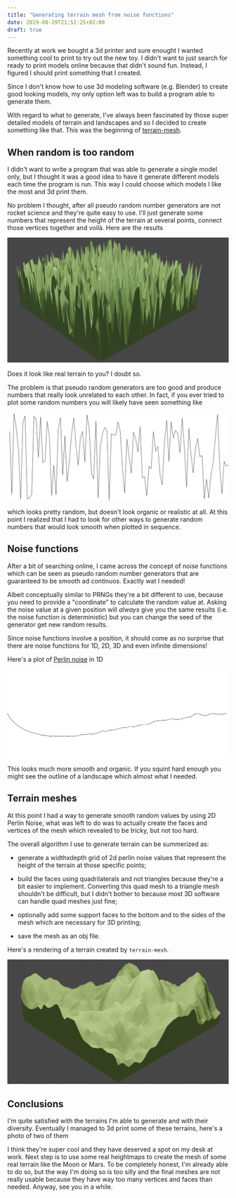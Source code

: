 ```yaml
---
title: "Generating terrain mesh from noise functions"
date: 2019-08-29T21:52:25+02:00
draft: true
---
```


Recently at work we bought a 3d printer and sure enought I wanted something
cool to print to try out the new toy. I didn't want to just search for ready to
print models online because that didn't sound fun. Instead, I figured I should
print something that I created.

Since I don't know how to use 3d modeling software (e.g. Blender) to create
good looking models, my only option left was to build a program able to
generate them.

With regard to what to generate, I've always been fascinated by those super
detailed models of terrain and landscapes and so I decided to create something
like that. This was the beginning of [terrain-mesh][terrain-mesh].


## When random is too random

I didn't want to write a program that was able to generate a single model only,
but I thought it was a good idea to have it generate different models each time
the program is run. This way I could choose which models I like the most and 3d
print them.

No problem I thought, after all pseudo random number generators are not rocket
science and they're quite easy to use. I'll just generate some numbers that
represent the height of the terrain at several points, connect those vertices
together and voilà. Here are the results

![random-terrain](/post/terrain-mesh/random-terrain.png)

Does it look like real terrain to you? I doubt so.

The problem is that pseudo random generators are too good and produce numbers
that really look unrelated to each other. In fact, if you ever tried to plot
some random numbers you will likely have seen something like

![random-plot](/post/terrain-mesh/random-plot.svg)

which looks pretty random, but doesn't look organic or realistic at all. At
this point I realized that I had to look for other ways to generate random
numbers that would look smooth when plotted in sequence.


## Noise functions

After a bit of searching online, I came across the concept of noise functions
which can be seen as pseudo random number generators that are guaranteed to be
smooth ad continuos. Exactly wat I needed!

Albeit conceptually similar to PRNGs they're a bit different to use, because
you need to provide a "coordinate" to calculate the random value at. Asking the
noise value at a given position will _always_ give you the same results (i.e.
the noise function is deterministic) but you can change the seed of the
generator get new random results.

Since noise functions involve a position, it should come as no surprise that
there are noise functions for 1D, 2D, 3D and even infinite dimensions!

Here's a plot of [Perlin noise][perlin-noise] in 1D

![noise-plot](/post/terrain-mesh/noise-plot.svg)

This looks much more smooth and organic. If you squint hard enough you might
see the outline of a landscape which almost what I needed.


## Terrain meshes

At this point I had a way to generate smooth random values by using 2D Perlin
Noise, what was left to do was to actually create the faces and vertices of the
mesh which revealed to be tricky, but not too hard.

The overall algorithm I use to generate terrain can be summerized as:

- generate a widthxdepth grid of 2d perlin noise values that represent the
  height of the terrain at those specific points;

- build the faces using quadrilaterals and not triangles because they're a bit
  easier to implement. Converting this quad mesh to a triangle mesh shouldn't
  be difficult, but I didn't bother to because most 3D software can handle quad
  meshes just fine;

- optionally add some support faces to the bottom and to the sides of the mesh
  which are necessary for 3D printing;

- save the mesh as an obj file.


Here's a rendering of a terrain created by `terrain-mesh`.

![terrain.png](/post/terrain-mesh/terrain.png)


## Conclusions

I'm quite satisfied with the terrains I'm able to generate and with their
diversity. Eventually I managed to 3d print some of these terrains, here's a
photo of two of them

<!-- FIXME: photo -->

I think they're super cool and they have deserved a spot on my desk at work.
Next step is to use some real heightmaps to create the mesh of some real
terrain like the Moon or Mars. To be completely honest, I'm already able to do
so, but the way I'm doing so is too silly and the final meshes are not really
usable because they have way too many vertices and faces than needed. Anyway,
see you in a while.


[terrain-mesh]: https://github.com/d-dorazio/terrain-mesh
[perlin-noise]: https://en.wikipedia.org/wiki/Perlin_noise
